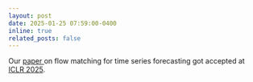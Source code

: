 ```yaml
---
layout: post
date: 2025-01-25 07:59:00-0400
inline: true
related_posts: false
---
```


Our <a href='https://openreview.net/pdf?id=uxVBbSlKQ4'> paper </a> on flow matching for time series forecasting got accepted at <a href='https://iclr.cc'>ICLR 2025</a>.
